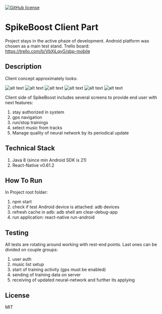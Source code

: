 [![GitHub license](https://img.shields.io/github/license/mashape/apistatus.svg)](https://github.com/Spayker/spike-boost-client/blob/master/LICENSE)

# SpikeBoost Client Part

Project stays in the active phaze of development. Android platform was chosen as a main test stand.
Trello board: https://trello.com/b/VbXjLqyG/sbp-mobile

## Description
Client concept approximately looks:

![alt text](resources/ux/spikeboost_client.jpg)
![alt text](resources/ux/spikeboost_main.jpg)
![alt text](resources/ux/spikeboost_main_2.jpg)
![alt text](resources/ux/spikeboost_main_3.jpg)
![alt text](resources/ux/spikeboost_main_4.jpg)
![alt text](resources/ux/spikeboost_tracklist.jpg)

Client side of SpikeBoost includes several screens to provide end user with next features:
1) stay authorized in system
2) gps navigation 
3) run/stop trainings
4) select music from tracks
5) Manage quality of neural network by its periodical update

## Technical Stack
1) Java 8 (since min Android SDK is 21)
2) React-Native v0.61.2

## How To Run
In Project root folder:
1) npm start
2) check if test Android device is attached: adb devices
3) refresh cache in adb: adb shell am clear-debug-app
4) run application: react-native run-android

## Testing
All tests are rotating around working with rest-end points. Last ones can be divided on couple groups:
1) user auth
2) music list setup
3) start of training activity (gps must be enabled)
4) sending of training data on server
5) receiving of updated neural-network and further its applying

## License
MIT
